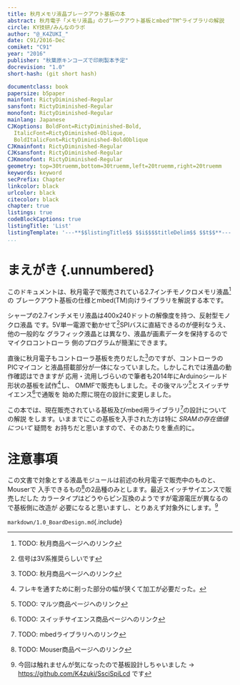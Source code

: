 ```yaml
---
title: 秋月メモリ液晶ブレークアウト基板の本
abstract: 秋月電子「メモリ液晶」のブレークアウト基板とmbed^TM^ライブラリの解説
circle: KY技研/みんなのラボ
author: "@_K4ZUKI_"
date: C91/2016-Dec
comiket: "C91"
year: "2016"
publisher: "秋葉原キンコーズで印刷製本予定"
docrevision: "1.0"
short-hash: (git short hash)

documentclass: book
papersize: b5paper
mainfont: RictyDiminished-Regular
sansfont: RictyDiminished-Regular
monofont: RictyDiminished-Regular
mainlang: Japanese
CJKoptions: BoldFont=RictyDiminished-Bold,
  ItalicFont=RictyDiminished-Oblique,
  BoldItalicFont=RictyDiminished-BoldOblique
CJKmainfont: RictyDiminished-Regular
CJKsansfont: RictyDiminished-Regular
CJKmonofont: RictyDiminished-Regular
geometry: top=30truemm,bottom=30truemm,left=20truemm,right=20truemm
keywords: keyword
secPrefix: Chapter
linkcolor: black
urlcolor: black
citecolor: black
chapter: true
listings: true
codeBlockCaptions: true
listingTitle: 'List'
listingTemplate: '---**$$listingTitle$$ $$i$$$$titleDelim$$ $$t$$**---'
...
```


# まえがき {.unnumbered}
このドキュメントは、秋月電子で販売されている2.7インチモノクロメモリ液晶[^01]の
ブレークアウト基板の仕様とmbed(TM)向けライブラリを解説する本です。

シャープの2.7インチメモリ液晶は400x240ドットの解像度を持つ、反射型モノクロ液晶
です。5V単一電源で動かせて[^02]SPIバスに直結できるのが便利なうえ、他の一般的な
グラフィック液晶とは異なり、液晶が画素データを保持するのでマイクロコントローラ
側のプログラムが簡潔にできます。

直後に秋月電子もコントローラ基板を売りだした[^03]のですが、コントローラのPICマイコン
と液晶搭載部分が一体になっていました。しかしこれでは液晶の動作確認はできますが
応用・流用しづらいので筆者も2014年にArduinoシールド形状の基板を試作[^04]し、
OMMFで販売もしました。その後マルツ[^05]とスイッチサイエンス[^06]で通販を
始めた際に現在の設計に変更しました。

この本では、現在販売されている基板及びmbed用ライブラリ[^07]の設計についての解説
をします。いままでにこの基板を入手された方は特に _SRAMの存在価値について_ 疑問を
お持ちだと思いますので、そのあたりを重点的に。

# 注意事項

この文書で対象とする液晶モジュールは前述の秋月電子で販売中のものと、Mouserで
入手できるもの[^08]の2品種のみとします。最近スイッチサイエンスで販売しだした
カラータイプはどうやらピン互換のようですが電源電圧が異なるので基板側に改造が
必要になると思いますし、とりあえず対象外にします。[^09]

`markdown/1.0_BoardDesign.md`{.include}
<!--  -->
[^01]: TODO: 秋月商品ページへのリンク
[^02]: 信号は3V系推奨らしいです
[^03]: TODO: 秋月商品ページへのリンク
[^04]: フレキを通すために削った部分の幅が狭くて加工が必要だった。
[^05]: TODO: マルツ商品ページヘのリンク
[^06]: TODO: スイッチサイエンス商品ページへのリンク
[^07]: TODO: mbedライブラリへのリンク
[^08]: TODO: Mouser商品ページへのリンク
[^09]: 今回は触れませんが気になったので基板設計しちゃいました
-> https://github.com/K4zuki/SsciSpiLcd です
